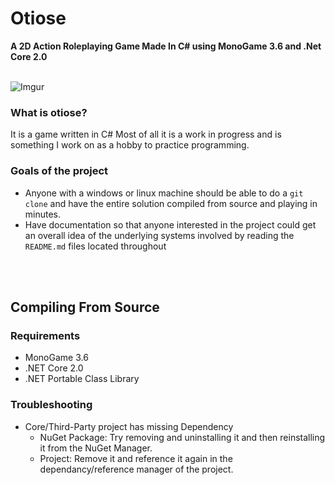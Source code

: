 # Otiose
**A 2D Action Roleplaying Game Made In C# using MonoGame 3.6 and .Net Core 2.0**
<br />
<br />

![Imgur](https://i.imgur.com/0uegX3Z.gif)


### What is otiose?
It is a game written in C# 
Most of all it is a work in progress and is something I work on as a hobby to practice programming.  


### Goals of the project
+ Anyone with a windows or linux machine should be able to do a `git clone` 
and have the entire solution compiled from source and playing in minutes.
+ Have documentation so that anyone interested in the project could get an overall 
idea of the underlying systems involved by reading the `README.md` files located throughout

<br />
<br />

## Compiling From Source

### Requirements
+ MonoGame 3.6
+ .NET Core 2.0
+ .NET Portable Class Library


### Troubleshooting
+ Core/Third-Party project has missing Dependency
  +  NuGet Package: Try removing and uninstalling it and then reinstalling it from the NuGet Manager.
  +  Project: Remove it and reference it again in the dependancy/reference manager of the project.
